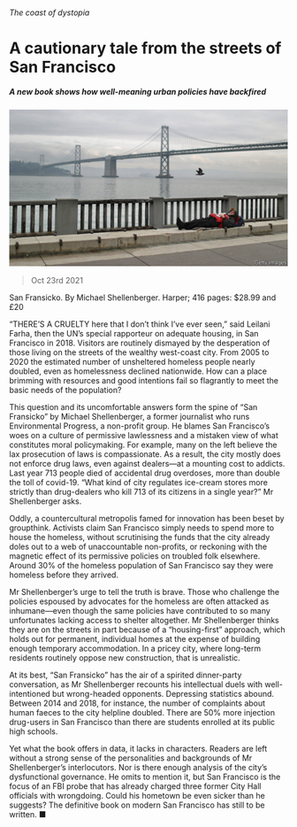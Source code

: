 ###### The coast of dystopia

# A cautionary tale from the streets of San Francisco 

##### A new book shows how well-meaning urban policies have backfired 

![image](images/20211023_bkp504.jpg) 

> Oct 23rd 2021 

San Fransicko. By Michael Shellenberger. Harper; 416 pages: $28.99 and £20

“THERE’S A CRUELTY here that I don’t think I’ve ever seen,” said Leilani Farha, then the UN’s special rapporteur on adequate housing, in San Francisco in 2018. Visitors are routinely dismayed by the desperation of those living on the streets of the wealthy west-coast city. From 2005 to 2020 the estimated number of unsheltered homeless people nearly doubled, even as homelessness declined nationwide. How can a place brimming with resources and good intentions fail so flagrantly to meet the basic needs of the population?


This question and its uncomfortable answers form the spine of “San Fransicko” by Michael Shellenberger, a former journalist who runs Environmental Progress, a non-profit group. He blames San Francisco’s woes on a culture of permissive lawlessness and a mistaken view of what constitutes moral policymaking. For example, many on the left believe the lax prosecution of laws is compassionate. As a result, the city mostly does not enforce drug laws, even against dealers—at a mounting cost to addicts. Last year 713 people died of accidental drug overdoses, more than double the toll of covid-19. “What kind of city regulates ice-cream stores more strictly than drug-dealers who kill 713 of its citizens in a single year?” Mr Shellenberger asks.

Oddly, a countercultural metropolis famed for innovation has been beset by groupthink. Activists claim San Francisco simply needs to spend more to house the homeless, without scrutinising the funds that the city already doles out to a web of unaccountable non-profits, or reckoning with the magnetic effect of its permissive policies on troubled folk elsewhere. Around 30% of the homeless population of San Francisco say they were homeless before they arrived.

Mr Shellenberger’s urge to tell the truth is brave. Those who challenge the policies espoused by advocates for the homeless are often attacked as inhumane—even though the same policies have contributed to so many unfortunates lacking access to shelter altogether. Mr Shellenberger thinks they are on the streets in part because of a “housing-first” approach, which holds out for permanent, individual homes at the expense of building enough temporary accommodation. In a pricey city, where long-term residents routinely oppose new construction, that is unrealistic.

At its best, “San Fransicko” has the air of a spirited dinner-party conversation, as Mr Shellenberger recounts his intellectual duels with well-intentioned but wrong-headed opponents. Depressing statistics abound. Between 2014 and 2018, for instance, the number of complaints about human faeces to the city helpline doubled. There are 50% more injection drug-users in San Francisco than there are students enrolled at its public high schools.

Yet what the book offers in data, it lacks in characters. Readers are left without a strong sense of the personalities and backgrounds of Mr Shellenberger’s interlocutors. Nor is there enough analysis of the city’s dysfunctional governance. He omits to mention it, but San Francisco is the focus of an FBI probe that has already charged three former City Hall officials with wrongdoing. Could his hometown be even sicker than he suggests? The definitive book on modern San Francisco has still to be written. ■

